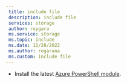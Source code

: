 ```yaml
---
 title: include file
 description: include file
 services: storage
 author: roygara
 ms.service: storage
 ms.topic: include
 ms.date: 11/28/2022
 ms.author: rogarana
 ms.custom: include file
---
```

- Install the latest [Azure PowerShell module](/powershell/azure/install-azure-powershell).